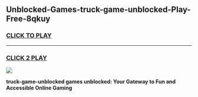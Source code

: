 
## Unblocked-Games-truck-game-unblocked-Play-Free-8qkuy
<h3>
<a href="https://premium76.site?title=truck-game-unblocked&ref=19M">CLICK TO PLAY</a></h3>
<hr>

<h3>
<a href="https://premium76.site?title=truck-game-unblocked&ref=19M">CLICK 2 PLAY</a>
  
</h3>

<a href="https://premium76.site?title=truck-game-unblocked&ref=19M"><img src="https://clearcache.store/games.png"></a>


**truck-game-unblocked games unblocked: Your Gateway to Fun and Accessible Online Gaming**
